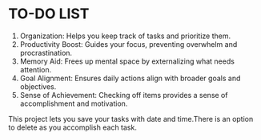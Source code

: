 <h1>TO-DO LIST</h1>
<ol>
<li>Organization: Helps you keep track of tasks and prioritize them.</li>
<li>Productivity Boost: Guides your focus, preventing overwhelm and procrastination.</li>
<li>Memory Aid: Frees up mental space by externalizing what needs attention.</li>
<li>Goal Alignment: Ensures daily actions align with broader goals and objectives.</li>
<li>Sense of Achievement: Checking off items provides a sense of accomplishment and motivation.</li>
</ol>

<p>This project lets you save your tasks with date and time.There is an option to delete as you accomplish each task.<p>
